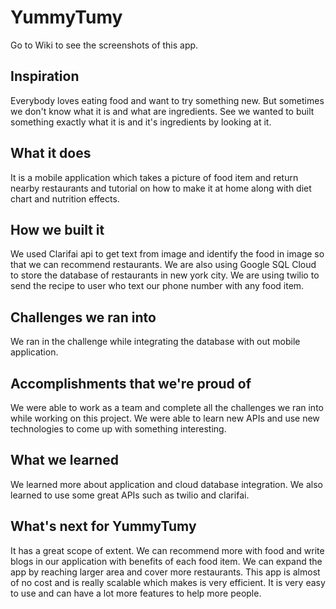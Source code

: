 # YummyTumy
Go to Wiki to see the screenshots of this app.

## Inspiration
Everybody loves eating food and want to try something new. But sometimes we don't know what it is and what are ingredients. See we wanted to built something exactly what it is and it's ingredients by looking at it.

## What it does
It is a mobile application which takes a picture of food item and return nearby restaurants and tutorial on how to make it at home along with diet chart and nutrition effects.

## How we built it
We used Clarifai api to get text from image and identify the food in image so that we can recommend restaurants. We are also using Google SQL Cloud to store the database of restaurants in new york city. We are using twilio to send the recipe to user who text our phone number with any food item. 

## Challenges we ran into
We ran in the challenge while integrating the database with out mobile application.

## Accomplishments that we're proud of
We were able to work as a team and complete all the challenges we ran into while working on this project. We were able to learn new APIs and use new technologies to come up with something interesting.

## What we learned
We learned more about application and cloud database integration. We also learned to use some great APIs such as twilio and clarifai.

## What's next for YummyTumy
It has a great scope of extent. We can recommend more with food and write blogs in our application with benefits of each food item. We can expand the app by reaching larger area and cover more restaurants. This app is almost of no cost and is really scalable which makes is very efficient. It is very easy to use and can have a lot more features to help more people.
